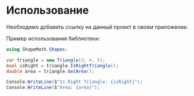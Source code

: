 # Использование
Необходимо добавить ссылку на данный проект в своем приложении.

Пример использования библиотеки:

```csharp
using ShapeMath.Shapes;

var triangle = new Triangle(3, 4, 5);
bool isRight = triangle.IsRightTriangle();
double area = triangle.GetArea();

Console.WriteLine($"Is Right Triangle: {isRight}");
Console.WriteLine($"Area: {area}");
